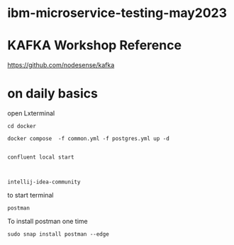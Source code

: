 # ibm-microservice-testing-may2023

# KAFKA Workshop Reference

https://github.com/nodesense/kafka

# on daily basics

open Lxterminal

```
cd docker

docker compose  -f common.yml -f postgres.yml up -d


confluent local start



intellij-idea-community

```

to start terminal

```
postman
```

To install postman one time

```
sudo snap install postman --edge
```
